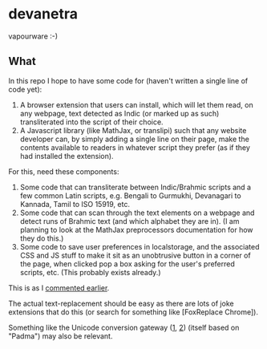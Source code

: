 # devanetra
vapourware :-)

## What

In this repo I hope to have some code for (haven't written a single line of code yet):

1. A browser extension that users can install, which will let them read, on any webpage, text detected as Indic (or marked up as such) transliterated into the script of their choice.
2. A Javascript library (like MathJax, or translipi) such that any website developer can, by simply adding a single line on their page, make the contents available to readers in whatever script they prefer (as if they had installed the extension).

For this, need these components:

1. Some code that can transliterate between Indic/Brahmic scripts and a few common Latin scripts, e.g. Bengali to Gurmukhi, Devanagari to Kannada, Tamil to ISO 15919, etc.
2. Some code that can scan through the text elements on a webpage and detect runs of Brahmic text (and which alphabet they are in). (I am planning to look at the MathJax preprocessors documentation for how they do this.)
3. Some code to save user preferences in localstorage, and the associated CSS and JS stuff to make it sit as an unobtrusive button in a corner of the page, when clicked pop a box asking for the user's preferred scripts, etc. (This probably exists already.)

This is as I [commented earlier](https://groups.google.com/d/msg/sanskrit-programmers/ybDO8l3dw6w/CeQ-x_FuDQAJ).

The actual text-replacement should be easy as there are lots of joke extensions that do this (or search for something like [FoxReplace Chrome]).

Something like the Unicode conversion gateway ([1](http://www.innovatrix.co.in/converter/), [2](http://unigateway.sourceforge.net/Main_Page)) (itself based on "Padma") may also be relevant.
